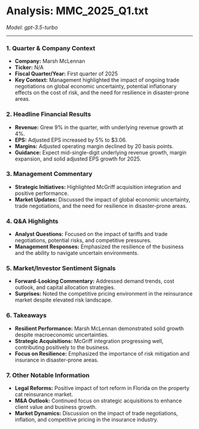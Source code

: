 # Analysis: MMC_2025_Q1.txt

*Model: gpt-3.5-turbo*

---

### 1. Quarter & Company Context
- **Company:** Marsh McLennan
- **Ticker:** N/A
- **Fiscal Quarter/Year:** First quarter of 2025
- **Key Context:** Management highlighted the impact of ongoing trade negotiations on global economic uncertainty, potential inflationary effects on the cost of risk, and the need for resilience in disaster-prone areas.

### 2. Headline Financial Results
- **Revenue:** Grew 9% in the quarter, with underlying revenue growth at 4%.
- **EPS:** Adjusted EPS increased by 5% to $3.06.
- **Margins:** Adjusted operating margin declined by 20 basis points.
- **Guidance:** Expect mid-single-digit underlying revenue growth, margin expansion, and solid adjusted EPS growth for 2025.

### 3. Management Commentary
- **Strategic Initiatives:** Highlighted McGriff acquisition integration and positive performance.
- **Market Updates:** Discussed the impact of global economic uncertainty, trade negotiations, and the need for resilience in disaster-prone areas.

### 4. Q&A Highlights
- **Analyst Questions:** Focused on the impact of tariffs and trade negotiations, potential risks, and competitive pressures.
- **Management Responses:** Emphasized the resilience of the business and the ability to navigate uncertain environments.

### 5. Market/Investor Sentiment Signals
- **Forward-Looking Commentary:** Addressed demand trends, cost outlook, and capital allocation strategies.
- **Surprises:** Noted the competitive pricing environment in the reinsurance market despite elevated risk landscape.

### 6. Takeaways
- **Resilient Performance:** Marsh McLennan demonstrated solid growth despite macroeconomic uncertainties.
- **Strategic Acquisitions:** McGriff integration progressing well, contributing positively to the business.
- **Focus on Resilience:** Emphasized the importance of risk mitigation and insurance in disaster-prone areas.

### 7. Other Notable Information
- **Legal Reforms:** Positive impact of tort reform in Florida on the property cat reinsurance market.
- **M&A Outlook:** Continued focus on strategic acquisitions to enhance client value and business growth.
- **Market Dynamics:** Discussion on the impact of trade negotiations, inflation, and competitive pricing in the insurance industry.